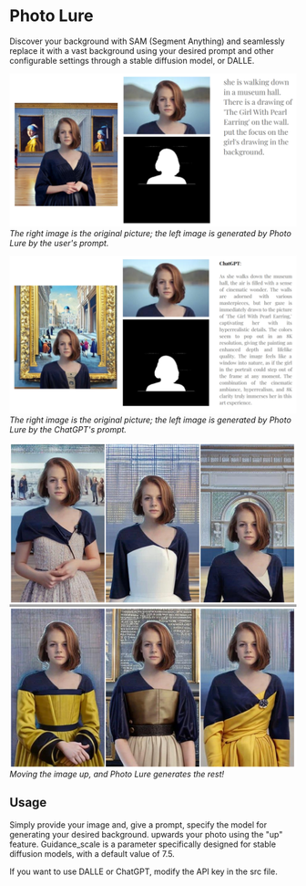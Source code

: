 # Photo Lure

Discover your background with SAM (Segment Anything) and seamlessly replace it with a vast background using your desired prompt and other configurable settings through a stable diffusion model, or DALLE.

![Image 1](./src/images/photo_lure_1.jpg)
*The right image is the original picture; the left image is generated by Photo Lure by the user's prompt.*

![Image 2](./src/images/photo_lure_2.jpg)
*The right image is the original picture; the left image is generated by Photo Lure by the ChatGPT's prompt.*

![Image 3](./src/images/photo_lure_3.jpg)
*Moving the image up, and Photo Lure generates the rest!*



## Usage

Simply provide your image and, give a prompt, specify the model for generating your desired background. upwards your photo using the "up" feature. Guidance_scale is a parameter specifically designed for stable diffusion models, with a default value of 7.5.

If you want to use DALLE or ChatGPT, modify the API key in the src file.
